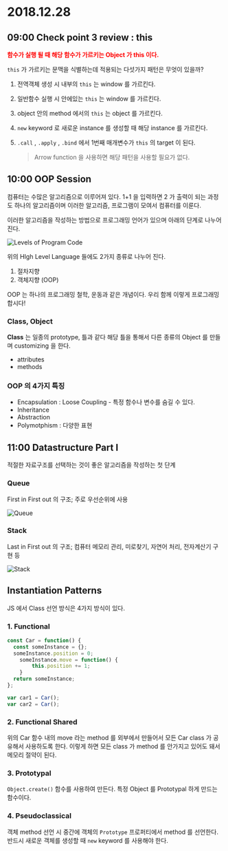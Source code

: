 # 2018.12.28

## 09:00 Check point 3 review : this

<span style="color:red">**함수가 실행 될 때 해당 함수가 가르키는 Object 가 this 이다.**</span>

`this` 가 가르키는 문맥을 식별하는데 적용되는 다섯가지 패턴은 무엇이 있을까?

1. 전역객체 생성 시 내부의 `this` 는 window 를 가르킨다.

2. 일반함수 실행 시 안에있는 `this` 는 window 를 가르킨다.

3. object 안의 method 에서의 `this` 는 object 를 가르킨다.

4. `new` keyword 로 새로운 instance 를 생성할 때 해당 instance 를 가르킨다.

5. `.call` , `.apply` , `.bind` 에서 1번째 매개변수가 `this` 의 target 이 된다. 

   > Arrow function 을 사용하면 해당 패턴을 사용할 필요가 없다.

## 10:00 OOP Session

컴퓨터는 수많은 알고리즘으로 이루어져 있다. 1+1 을 입력하면 2 가 출력이 되는 과정도 하나의 알고리즘이며 이러한 알고리즘, 프로그램이 모여서 컴퓨터를 이룬다.

이러한 알고리즘을 작성하는 방법으로 프로그래밍 언어가 있으며 아래의 단계로 나누어 진다.

![Levels of Program Code](https://s3.amazonaws.com/media-p.slid.es/uploads/941580/images/5634421/languages.png)

위의 HIgh Level Language 들에도 2가지 종류로 나누어 진다.

1. 절차지향
2. 객체지향 (OOP)

OOP 는 하나의 프로그래밍 철학, 운동과 같은 개념이다. 우리 함께 이렇게 프로그래밍 합시다!

### Class, Object

**Class** 는 일종의 prototype, 틀과 같다 해당 틀을 통해서 다른 종류의 Object 를 만들며 customizing 을 한다.

- attributes
- methods

### OOP 의 4가지 특징

- Encapsulation : Loose Coupling - 특정 함수나 변수를 숨길 수 있다.
- Inheritance
- Abstraction
- Polymotphism : 다양한 표현

## 11:00 Datastructure Part I

적절한 자료구조를 선택하는 것이 좋은 알고리즘을 작성하는 첫 단계

### Queue 

First in First out 의 구조; 주로 우선순위에 사용

![Queue](http://www.tutorialsteacher.com/Content/images/csharp/csharp-queue.png)

### Stack

Last in First out 의 구조; 컴퓨터 메모리 관리, 미로찾기, 자연어 처리, 전자계산기 구현 등

![Stack](http://www.tutorialsteacher.com/Content/images/csharp/stack.png)

## Instantiation Patterns

JS 에서 Class 선언 방식은 4가지 방식이 있다.

### 1. Functional 

```js
const Car = function() {
  const someInstance = {};
  someInstance.position = 0;
    someInstance.move = function() {
        this.position += 1;
    }
  return someInstance;
};

var car1 = Car();
var car2 = Car();
```

### 2. Functional Shared

위의 Car 함수 내의 move 라는 method 를 외부에서 만들어서 모든 Car class 가 공유해서 사용하도록 한다. 이렇게 하면 모든 class 가 method 를 안가지고 있어도 돼서 메모리 절약이 된다.

### 3. Prototypal

`Object.create()` 함수를 사용하여 만든다. 특정 Object 를 Prototypal 하게 만드는 함수이다.

### 4. Pseudoclassical

객체 method 선언 시 중간에 객체의  `Prototype`  프로퍼티에서 method 를 선언한다. 반드시 새로운 객체를 생성할 때 `new` keyword 를 사용해야 한다.











